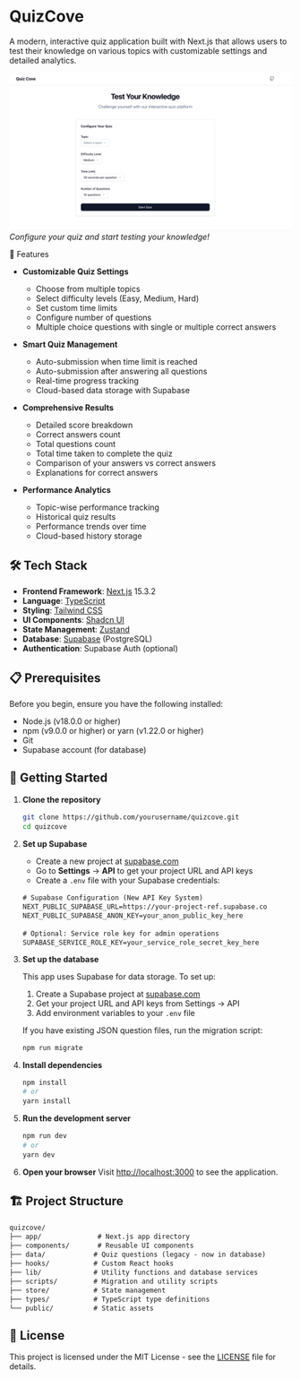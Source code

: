 # QuizCove

A modern, interactive quiz application built with Next.js that allows users to test their knowledge on various topics with customizable settings and detailed analytics.

![QuizCove Screenshot](public/screenshot.png)
_Configure your quiz and start testing your knowledge!_

🚀 Features

- **Customizable Quiz Settings**

  - Choose from multiple topics
  - Select difficulty levels (Easy, Medium, Hard)
  - Set custom time limits
  - Configure number of questions
  - Multiple choice questions with single or multiple correct answers

- **Smart Quiz Management**

  - Auto-submission when time limit is reached
  - Auto-submission after answering all questions
  - Real-time progress tracking
  - Cloud-based data storage with Supabase

- **Comprehensive Results**

  - Detailed score breakdown
  - Correct answers count
  - Total questions count
  - Total time taken to complete the quiz
  - Comparison of your answers vs correct answers
  - Explanations for correct answers

- **Performance Analytics**
  - Topic-wise performance tracking
  - Historical quiz results
  - Performance trends over time
  - Cloud-based history storage

## 🛠️ Tech Stack

- **Frontend Framework**: [Next.js](https://nextjs.org/) 15.3.2
- **Language**: [TypeScript](https://www.typescriptlang.org/)
- **Styling**: [Tailwind CSS](https://tailwindcss.com/)
- **UI Components**: [Shadcn UI](https://ui.shadcn.com/)
- **State Management**: [Zustand](https://github.com/pmndrs/zustand)
- **Database**: [Supabase](https://supabase.com/) (PostgreSQL)
- **Authentication**: Supabase Auth (optional)

## 📋 Prerequisites

Before you begin, ensure you have the following installed:

- Node.js (v18.0.0 or higher)
- npm (v9.0.0 or higher) or yarn (v1.22.0 or higher)
- Git
- Supabase account (for database)

## 🚀 Getting Started

1. **Clone the repository**

   ```bash
   git clone https://github.com/yourusername/quizcove.git
   cd quizcove
   ```

2. **Set up Supabase**

   - Create a new project at [supabase.com](https://supabase.com)
   - Go to **Settings** → **API** to get your project URL and API keys
   - Create a `.env` file with your Supabase credentials:

   ```env
   # Supabase Configuration (New API Key System)
   NEXT_PUBLIC_SUPABASE_URL=https://your-project-ref.supabase.co
   NEXT_PUBLIC_SUPABASE_ANON_KEY=your_anon_public_key_here

   # Optional: Service role key for admin operations
   SUPABASE_SERVICE_ROLE_KEY=your_service_role_secret_key_here
   ```

3. **Set up the database**

   This app uses Supabase for data storage. To set up:

   1. Create a Supabase project at [supabase.com](https://supabase.com)
   2. Get your project URL and API keys from Settings → API
   3. Add environment variables to your `.env` file

   If you have existing JSON question files, run the migration script:

   ```bash
   npm run migrate
   ```

4. **Install dependencies**

   ```bash
   npm install
   # or
   yarn install
   ```

6. **Run the development server**

   ```bash
   npm run dev
   # or
   yarn dev
   ```

7. **Open your browser**
   Visit [http://localhost:3000](http://localhost:3000) to see the application.

## 🏗️ Project Structure

```
quizcove/
├── app/              # Next.js app directory
├── components/       # Reusable UI components
├── data/            # Quiz questions (legacy - now in database)
├── hooks/           # Custom React hooks
├── lib/             # Utility functions and database services
├── scripts/         # Migration and utility scripts
├── store/           # State management
├── types/           # TypeScript type definitions
└── public/          # Static assets
```

## 📝 License

This project is licensed under the MIT License - see the [LICENSE](LICENSE) file for details.
